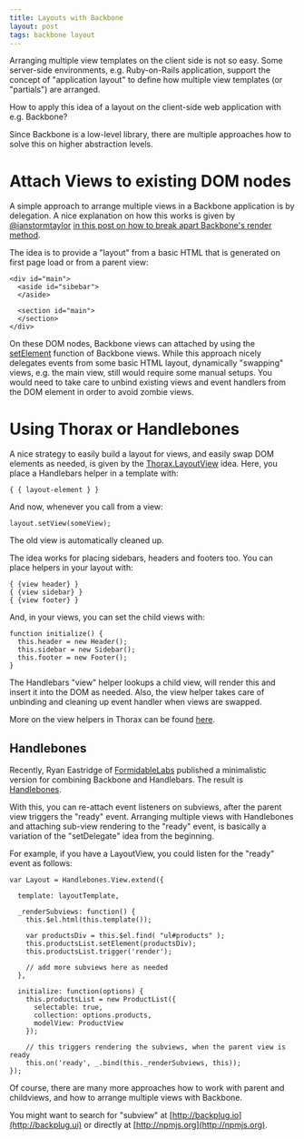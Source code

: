 ```yaml
---
title: Layouts with Backbone
layout: post
tags: backbone layout
---
```

Arranging multiple view templates on the client side is not so easy. Some server-side environments, e.g. Ruby-on-Rails application, support the concept of "application layout" to define how multiple view templates (or "partials") are arranged.

How to apply this idea of a layout on the client-side web application with e.g. Backbone?

Since Backbone is a low-level library, there are multiple approaches how to solve this on higher abstraction levels.

# Attach Views to existing DOM nodes

A simple approach to arrange multiple views in a Backbone application is by delegation. A nice explanation on how this works is given by [@ianstormtaylor](http://twitter.com/ianstormtaylor) [in this post on how to break apart Backbone's render method](http://ianstormtaylor.com/break-apart-your-backbonejs-render-methods/).

The idea is to provide a "layout" from a basic HTML that is generated on first page load or from a parent view:

    <div id="main">
      <aside id="sibebar">
      </aside>
  
      <section id="main">
      </section>
    </div>

On these DOM nodes, Backbone views can attached by using the [setElement](http://backbonejs.org/#View-setElement) function of Backbone views. While this approach nicely delegates events from some basic HTML layout, dynamically "swapping" views, e.g. the main view, still would require some manual setups. You would need to take care to unbind existing views and event handlers from the DOM element in order to avoid zombie views.

# Using Thorax or Handlebones

A nice strategy to easily build a layout for views, and easily swap DOM elements as needed, is given by the [Thorax.LayoutView](http://thoraxjs.org/api.html#thorax.layout-view) idea. Here, you place a Handlebars helper in a template with:

    { { layout-element } }

And now, whenever you call from a view:

    layout.setView(someView);

The old view is automatically cleaned up.

The idea works for placing sidebars, headers and footers too. You can place helpers in your layout with:

    { {view header} }
    { {view sidebar} }
    { {view footer} }

And, in your views, you can set the child views with:

    function initialize() {
      this.header = new Header();
      this.sidebar = new Sidebar();
      this.footer = new Footer();
    }

The Handlebars "view" helper lookups a child view, will render this and insert it into the DOM as needed. Also, the view helper takes care of unbinding and cleaning up event handler when views are swapped.

More on the view helpers in Thorax can be found [here](http://thoraxjs.org/api.html#template-helpers).

## Handlebones

Recently, Ryan Eastridge of [FormidableLabs](http://formidablelabs.com/) published a minimalistic version for combining Backbone and Handlebars. The result is [Handlebones](https://github.com/FormidableLabs/handlebones#helpers).

With this, you can re-attach event listeners on subviews, after the parent view triggers the "ready" event. Arranging multiple views with Handlebones and attaching sub-view rendering to the "ready" event, is basically a variation of the "setDelegate" idea from the beginning. 

For example, if you have a LayoutView, you could listen for the "ready" event as follows:

    var Layout = Handlebones.View.extend({
    
      template: layoutTemplate,
    
      _renderSubviews: function() {
        this.$el.html(this.template());
    
        var productsDiv = this.$el.find( "ul#products" );
        this.productsList.setElement(productsDiv);
        this.productsList.trigger('render');

        // add more subviews here as needed
      },
    
      initialize: function(options) {
        this.productsList = new ProductList({
          selectable: true,
          collection: options.products,
          modelView: ProductView
        });
    
        // this triggers rendering the subviews, when the parent view is ready
        this.on('ready', _.bind(this._renderSubviews, this));
    });

Of course, there are many more approaches how to work with parent and childviews, and how to arrange multiple views with Backbone.

You might want to search for "subview" at [http://backplug.io](http://backplug.ui) or directly at [http://npmjs.org](http://npmjs.org).

